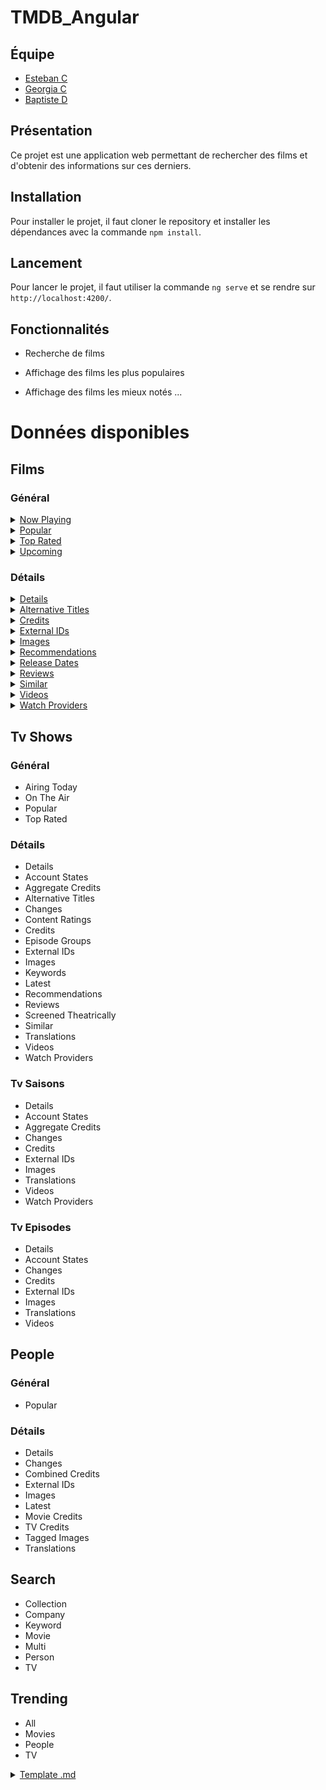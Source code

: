 # TMDB_Angular

## Équipe

- [Esteban C](https://github.com/EstebanbanC)
- [Georgia C](https://github.com/georgiaclemencon)
- [Baptiste D](https://github.com/Brazok)

## Présentation

Ce projet est une application web permettant de rechercher des films et d'obtenir des informations sur ces derniers.

## Installation

Pour installer le projet, il faut cloner le repository et installer les dépendances avec la commande `npm install`.

## Lancement

Pour lancer le projet, il faut utiliser la commande `ng serve` et se rendre sur `http://localhost:4200/`.

## Fonctionnalités

- Recherche de films

- Affichage des films les plus populaires

- Affichage des films les mieux notés
  ...

# Données disponibles

## Films

### Général

<details>
  <summary><a href="https://developer.themoviedb.org/reference/movie-now-playing-list">Now Playing</a></summary>
  <p>https://api.themoviedb.org/3/movie/now_playing?language=en-US&page=1</p>
  <ol>
    <code>
    {
  "dates": {
    "maximum": "2023-12-27",
    "minimum": "2023-11-15"
  },
  "page": 1,
  "results": [
    {
      "adult": false,
      "backdrop_path": "/bckxSN9ueOgm0gJpVJmPQrecWul.jpg",
      "genre_ids": [
        28,
        12,
        14
      ],
      "id": 572802,
      "original_language": "en",
      "original_title": "Aquaman and the Lost Kingdom",
      "overview": "Black Manta, still driven by the need to avenge his father's death and wielding the power of the mythic Black Trident, will stop at nothing to take Aquaman down once and for all. To defeat him, Aquaman must turn to his imprisoned brother Orm, the former King of Atlantis, to forge an unlikely alliance in order to save the world from irreversible destruction.",
      "popularity": 1891.141,
      "poster_path": "/8xV47NDrjdZDpkVcCFqkdHa3T0C.jpg",
      "release_date": "2023-12-20",
      "title": "Aquaman and the Lost Kingdom",
      "video": false,
      "vote_average": 6.613,
      "vote_count": 93
    },
    ...
  ],
  "total_pages": 207,
  "total_results": 4123
}
    </code>
  </ol>
</details>

<details>
  <summary><a href="https://developer.themoviedb.org/reference/movie-popular-list">Popular</a></summary>
  <p>https://api.themoviedb.org/3/discover/movie?include_adult=false&include_video=false&language=en-US&page=1&sort_by=popularity.desc</p>
  <ol>
    <code>
    {
  "page": 1,
  "results": [
    {
      "adult": false,
      "backdrop_path": "/bckxSN9ueOgm0gJpVJmPQrecWul.jpg",
      "genre_ids": [
        28,
        12,
        14
      ],
      "id": 572802,
      "original_language": "en",
      "original_title": "Aquaman and the Lost Kingdom",
      "overview": "Black Manta, still driven by the need to avenge his father's death and wielding the power of the mythic Black Trident, will stop at nothing to take Aquaman down once and for all. To defeat him, Aquaman must turn to his imprisoned brother Orm, the former King of Atlantis, to forge an unlikely alliance in order to save the world from irreversible destruction.",
      "popularity": 1891.141,
      "poster_path": "/8xV47NDrjdZDpkVcCFqkdHa3T0C.jpg",
      "release_date": "2023-12-20",
      "title": "Aquaman and the Lost Kingdom",
      "video": false,
      "vote_average": 6.5,
      "vote_count": 102
    },
    ...
  ],
  "total_pages": 41936,
  "total_results": 838712
}
    </code>
  </ol>
</details>

<details>
  <summary><a href="https://developer.themoviedb.org/reference/movie-top-rated-list">Top Rated</a></summary>
  <p>https://api.themoviedb.org/3/movie/top_rated?language=en-US&page=1</p>
  <ol>
    <code>
    {
  "page": 1,
  "results": [
    {
      "adult": false,
      "backdrop_path": "/rSPw7tgCH9c6NqICZef4kZjFOQ5.jpg",
      "genre_ids": [
        18,
        80
      ],
      "id": 238,
      "original_language": "en",
      "original_title": "The Godfather",
      "overview": "Spanning the years 1945 to 1955, a chronicle of the fictional Italian-American Corleone crime family. When organized crime family patriarch, Vito Corleone barely survives an attempt on his life, his youngest son, Michael steps in to take care of the would-be killers, launching a campaign of bloody revenge.",
      "popularity": 144.864,
      "poster_path": "/3bhkrj58Vtu7enYsRolD1fZdja1.jpg",
      "release_date": "1972-03-14",
      "title": "The Godfather",
      "video": false,
      "vote_average": 8.708,
      "vote_count": 19167
    },
    ...
  ],
  "total_pages": 452,
  "total_results": 9022
}
    </code>
  </ol>
</details>

<details>
  <summary><a href="https://developer.themoviedb.org/reference/movie-upcoming-list">Upcoming</a></summary>
  <p>https://api.themoviedb.org/3/movie/upcoming?language=en-US&page=1</p>
  <ol>
    <code>
    {
  "dates": {
    "maximum": "2024-01-17",
    "minimum": "2023-12-27"
  },
  "page": 1,
  "results": [
    {
      "adult": false,
      "backdrop_path": "/bckxSN9ueOgm0gJpVJmPQrecWul.jpg",
      "genre_ids": [
        28,
        12,
        14
      ],
      "id": 572802,
      "original_language": "en",
      "original_title": "Aquaman and the Lost Kingdom",
      "overview": "Black Manta, still driven by the need to avenge his father's death and wielding the power of the mythic Black Trident, will stop at nothing to take Aquaman down once and for all. To defeat him, Aquaman must turn to his imprisoned brother Orm, the former King of Atlantis, to forge an unlikely alliance in order to save the world from irreversible destruction.",
      "popularity": 1891.141,
      "poster_path": "/8xV47NDrjdZDpkVcCFqkdHa3T0C.jpg",
      "release_date": "2023-12-20",
      "title": "Aquaman and the Lost Kingdom",
      "video": false,
      "vote_average": 6.465,
      "vote_count": 101
    },
    ...
  ],
  "total_pages": 29,
  "total_results": 572
}
    </code>
  </ol>
</details>

### Détails

<details>
  <summary><a href="https://developer.themoviedb.org/reference/movie-details">Details</a></summary>
  <p>https://api.themoviedb.org/3/movie/22?language=en-US</p>
  <ol>
    <code>
    {
  "adult": false,
  "backdrop_path": "/wW7Wt5bXzPy4VOEE4LTIUDyDgBo.jpg",
  "belongs_to_collection": {
    "id": 295,
    "name": "Pirates of the Caribbean Collection",
    "poster_path": "/zRBaZxS5YauLvRYjAdL4AUCwlht.jpg",
    "backdrop_path": "/wxgD3fB5lQ2sGJLog0rvXW049Pf.jpg"
  },
  "budget": 140000000,
  "genres": [
    {
      "id": 12,
      "name": "Adventure"
    },
    {
      "id": 14,
      "name": "Fantasy"
    },
    {
      "id": 28,
      "name": "Action"
    }
  ],
  "homepage": "https://movies.disney.com/pirates-of-the-caribbean-the-curse-of-the-black-pearl",
  "id": 22,
  "imdb_id": "tt0325980",
  "original_language": "en",
  "original_title": "Pirates of the Caribbean: The Curse of the Black Pearl",
  "overview": "Jack Sparrow, a freewheeling 18th-century pirate, quarrels with a rival pirate bent on pillaging Port Royal. When the governor's daughter is kidnapped, Sparrow decides to help the girl's love save her.",
  "popularity": 115.616,
  "poster_path": "/z8onk7LV9Mmw6zKz4hT6pzzvmvl.jpg",
  "production_companies": [
    {
      "id": 2,
      "logo_path": "/wdrCwmRnLFJhEoH8GSfymY85KHT.png",
      "name": "Walt Disney Pictures",
      "origin_country": "US"
    },
    {
      "id": 130,
      "logo_path": "/c9dVHPOL3cqCr2593Ahk0nEKTEM.png",
      "name": "Jerry Bruckheimer Films",
      "origin_country": "US"
    }
  ],
  "production_countries": [
    {
      "iso_3166_1": "US",
      "name": "United States of America"
    }
  ],
  "release_date": "2003-07-09",
  "revenue": 655011224,
  "runtime": 143,
  "spoken_languages": [
    {
      "english_name": "English",
      "iso_639_1": "en",
      "name": "English"
    }
  ],
  "status": "Released",
  "tagline": "A dishonest man you can always trust to be dishonest.",
  "title": "Pirates of the Caribbean: The Curse of the Black Pearl",
  "video": false,
  "vote_average": 7.794,
  "vote_count": 19490
}
    </code>
  </ol>
</details>

<details>
  <summary><a href="https://developer.themoviedb.org/reference/movie-alternative-titles">Alternative Titles</a></summary>
  <p>https://api.themoviedb.org/3/movie/22/alternative_titles</p>
  <ol>
    <code>
{
  "id": 22,
  "titles": [
    {
      "iso_3166_1": "IT",
      "title": "Pirati dei Caraibi - La maledizione della prima luna",
      "type": ""
    },
    ...
  ]
}
    </code>
  </ol>
</details>

<details>
  <summary><a href="https://developer.themoviedb.org/reference/movie-credits">Credits</a></summary>
  <p>https://api.themoviedb.org/3/movie/22/credits?language=en-US</p>
  <ol>
    <code>
    {
  "id": 22,
  "cast": [
    {
      "adult": false,
      "gender": 2,
      "id": 85,
      "known_for_department": "Acting",
      "name": "Johnny Depp",
      "original_name": "Johnny Depp",
      "popularity": 45.592,
      "profile_path": "/wcI594cwM4ArPwvRd2IU0Z0yLuh.jpg",
      "cast_id": 12,
      "character": "Jack Sparrow",
      "credit_id": "52fe420fc3a36847f8000ecb",
      "order": 0
    },
    ...
  ]
}
    </code>
  </ol>
</details>

<details>
  <summary><a href="https://developer.themoviedb.org/reference/movie-external-ids">External IDs</a></summary>
  <p>https://api.themoviedb.org/3/movie/22/external_ids</p>
  <ol>
    <code>
    {
  "id": 22,
  "imdb_id": "tt0325980",
  "wikidata_id": "Q46717",
  "facebook_id": "PiratesoftheCaribbean",
  "instagram_id": "disneypirates",
  "twitter_id": "disneypirates"
}
    </code>
  </ol>
</details>

<details>
  <summary><a href="https://developer.themoviedb.org/reference/movie-images">Images</a></summary>
  <p>https://api.themoviedb.org/3/movie/22/images</p>
  <ol>
    <code>
    {
  "backdrops": [
    {
      "aspect_ratio": 1.778,
      "height": 1080,
      "iso_639_1": null,
      "file_path": "/wW7Wt5bXzPy4VOEE4LTIUDyDgBo.jpg",
      "vote_average": 5.456,
      "vote_count": 5,
      "width": 1920
    },
    ...
  ]
}
    </code>
  </ol>
</details>

<details>
  <summary><a href="https://developer.themoviedb.org/reference/movie-recommendations">Recommendations</a></summary>
  <p>https://api.themoviedb.org/3/movie/22/recommendations?language=en-US&page=1</p>
  <ol>
    <code>
    {
  "page": 1,
  "results": [
    {
      "adult": false,
      "backdrop_path": "/vv5a8u6e40kyH0Hp6HuamAgzRai.jpg",
      "id": 58,
      "title": "Pirates of the Caribbean: Dead Man's Chest",
      "original_language": "en",
      "original_title": "Pirates of the Caribbean: Dead Man's Chest",
      "overview": "Captain Jack Sparrow works his way out of a blood debt with the ghostly Davy Jones to avoid eternal damnation.",
      "poster_path": "/uXEqmloGyP7UXAiphJUu2v2pcuE.jpg",
      "media_type": "movie",
      "genre_ids": [
        12,
        14,
        28
      ],
      "popularity": 87.861,
      "release_date": "2006-07-06",
      "video": false,
      "vote_average": 7.348,
      "vote_count": 15052
    },
    ...
  ],
  "total_pages": 2,
  "total_results": 40
}
    </code>
  </ol>
</details>

<details>
  <summary><a href="https://developer.themoviedb.org/reference/movie-release-dates">Release Dates</a></summary>
  <p>https://api.themoviedb.org/3/movie/22/release_dates</p>
  <ol>
    <code>
    {
  "id": 22,
  "results": [
    {
      "iso_3166_1": "AR",
      "release_dates": [
        {
          "certification": "Atp",
          "descriptors": [],
          "iso_639_1": "",
          "note": "",
          "release_date": "2003-07-17T00:00:00.000Z",
          "type": 3
        }
      ]
    },
    ...
      ]
}
    </code>
  </ol>
</details>

<details>
  <summary><a href="https://developer.themoviedb.org/reference/movie-reviews">Reviews</a></summary>
  <p>https://api.themoviedb.org/3/movie/22/reviews?language=en-US&page=1</p>
  <ol>
    <code>
    {
  "id": 22,
  "page": 1,
  "results": [
    {
      "author": "John Chard",
      "author_details": {
        "name": "",
        "username": "John Chard",
        "avatar_path": "/utEXl2EDiXBK6f41wCLsvprvMg4.jpg",
        "rating": 9
      },
      "content": "Ah, but you have heard of me.\r\n\r\nThe crew of the Black Pearl are cursed by something most unimaginable, the only way to lift the curse is to return a lost Aztec coin to its treasure chest home. In the way of them achieving their goal is the British Governor's daughter, the son of Bootstrap Turner, oh and a former comrade by the name of Captain Jack Sparrow who the crew had left to die on an island some time ago.\r\n\r\nIt's now common knowledge that Pirates Of The Caribbean is a film based upon a theme park ride of the same name, thoughg that ride is not actually a roller-coaster, it's fair to say that this film most assuredly is. A swashbuckling ripper of an adventure yarn cramming in every pirate film staple it can and pouring on layers of charm at every turn. Into the broth goes romance, comedy and striking adventure, and director Gore Verbinski even manages to give the children watching little slices of horror, not enough to keep them up at night, but enough to bring on an uneasy grin.\r\n\r\nIt's unashamedly commercial, produced by that purveyor of OTT entertainment values, Jerry Bruckheimer, it was to be expected, but few blockbusting movies of the new age can lay claim to being such an out and out reason for having fun. This is the reason why Pirates had few peers at the time of its release, for it knows its reason for being, it's not taking itself seriously. The audience is not being hoodwinked in any way, they are having fun because so is the film and so is, crucially, the impressive cast. Johnny Depp as Sparrow is having the time of his life, basing the character around the dubious mannerisms of Rolling Stone icon, Keith Richards, it works to its highest potential and Depp is simply wonderful in the role. Keira Knightley (perfectly cast), Orlando Bloom, Geoffrey Rush, Jack Davenport, Jonathan Pryce and Mackenzie Crook all do what was asked, which is essentially say your lines right and have a blast with it, it really is that sort of picture.\r\n\r\nThe subsequent sequels would forget what made this first offering so enjoyable, foregoing the outrageous sense of fun for a dark sheen and character development. That is a shame, but at the very least we still have this wonderful picture to go back to time and time again, to lift you up when one is down or to keep one happy when one is already in that happy place. The Curse Of The Black Pearl is a joy from start to finish. 9/10",
      "created_at": "2014-09-25T23:26:22.631Z",
      "id": "5424a49ec3a3681eca002c23",
      "updated_at": "2021-06-23T15:57:28.700Z",
      "url": "https://www.themoviedb.org/review/5424a49ec3a3681eca002c23"
    },
    ...
  ],
  "total_pages": 1,
  "total_results": 3
}
    </code>
  </ol>
</details>

<details>
  <summary><a href="https://developer.themoviedb.org/reference/movie-similar">Similar</a></summary>
  <p>https://api.themoviedb.org/3/movie/22/similar?language=en-US&page=1</p>
  <ol>
    <code>
    {
  "page": 1,
  "results": [
    {
      "adult": false,
      "backdrop_path": "/pyTDtQCn5sG8gi2zkM5ZylSNmtJ.jpg",
      "genre_ids": [
        12,
        28,
        53
      ],
      "id": 681,
      "original_language": "en",
      "original_title": "Diamonds Are Forever",
      "overview": "Diamonds are stolen only to be sold again in the international market. James Bond infiltrates a smuggling mission to find out who's guilty. The mission takes him to Las Vegas where Bond meets his archenemy Blofeld.",
      "popularity": 32.345,
      "poster_path": "/tOrCHtj4uUOt5p57F3SUwWbsQiE.jpg",
      "release_date": "1971-12-14",
      "title": "Diamonds Are Forever",
      "video": false,
      "vote_average": 6.396,
      "vote_count": 1916
    },
    ...
  ],
  "total_pages": 3574,
  "total_results": 71469
}
    </code>
  </ol>
</details>

<details>
  <summary><a href="https://developer.themoviedb.org/reference/movie-videos">Videos</a></summary>
  <p>https://api.themoviedb.org/3/movie/22/videos?language=en-US</p>
  <ol>
    <code>
    {
  "id": 22,
  "results": [
    {
      "iso_639_1": "en",
      "iso_3166_1": "US",
      "name": "Pirates of the Caribbean: The Curse of the Black Pearl Official Trailer 1 (2003) HD",
      "key": "naQr0uTrH_s",
      "published_at": "2013-09-20T00:50:25.000Z",
      "site": "YouTube",
      "size": 1080,
      "type": "Trailer",
      "official": false,
      "id": "58f5210792514127710020ff"
    }
  ]
}
    </code>
  </ol>
</details>

<details>
  <summary><a href="https://developer.themoviedb.org/reference/movie-watch-providers">Watch Providers</a></summary>
  <p>https://api.themoviedb.org/3/movie/22/watch/providers</p>
  <ol>
    <code>
{
  "id": 22,
  "results": {
    "AD": {
      "link": "https://www.themoviedb.org/movie/22-pirates-of-the-caribbean-the-curse-of-the-black-pearl/watch?locale=AD",
      "flatrate": [
        {
          "logo_path": "/7rwgEs15tFwyR9NPQ5vpzxTj19Q.jpg",
          "provider_id": 337,
          "provider_name": "Disney Plus",
          "display_priority": 7
        }
      ]
    },
    "AE": {
      "link": "https://www.themoviedb.org/movie/22-pirates-of-the-caribbean-the-curse-of-the-black-pearl/watch?locale=AE",
      "buy": [
        {
          "logo_path": "/peURlLlr8jggOwK53fJ5wdQl05y.jpg",
          "provider_id": 2,
          "provider_name": "Apple TV",
          "display_priority": 1
        }
      ],
      "rent": [
        {
          "logo_path": "/peURlLlr8jggOwK53fJ5wdQl05y.jpg",
          "provider_id": 2,
          "provider_name": "Apple TV",
          "display_priority": 1
        }
      ]
    },
    "AL": {
      "link": "https://www.themoviedb.org/movie/22-pirates-of-the-caribbean-the-curse-of-the-black-pearl/watch?locale=AL",
      "buy": [
        {
          "logo_path": "/tbEdFQDwx5LEVr8WpSeXQSIirVq.jpg",
          "provider_id": 3,
          "provider_name": "Google Play Movies",
          "display_priority": 1000
        }
      ],
      "rent": [
        {
          "logo_path": "/tbEdFQDwx5LEVr8WpSeXQSIirVq.jpg",
          "provider_id": 3,
          "provider_name": "Google Play Movies",
          "display_priority": 1000
        }
      ],
      "flatrate": [
        {
          "logo_path": "/7rwgEs15tFwyR9NPQ5vpzxTj19Q.jpg",
          "provider_id": 337,
          "provider_name": "Disney Plus",
          "display_priority": 7
        }
      ]
    },
    ...
    }
}
    </code>
  </ol>
</details>

## Tv Shows

### Général

- Airing Today
- On The Air
- Popular
- Top Rated

### Détails

- Details
- Account States
- Aggregate Credits
- Alternative Titles
- Changes
- Content Ratings
- Credits
- Episode Groups
- External IDs
- Images
- Keywords
- Latest
- Recommendations
- Reviews
- Screened Theatrically
- Similar
- Translations
- Videos
- Watch Providers

### Tv Saisons

- Details
- Account States
- Aggregate Credits
- Changes
- Credits
- External IDs
- Images
- Translations
- Videos
- Watch Providers

### Tv Episodes

- Details
- Account States
- Changes
- Credits
- External IDs
- Images
- Translations
- Videos

## People

### Général

- Popular

### Détails

- Details
- Changes
- Combined Credits
- External IDs
- Images
- Latest
- Movie Credits
- TV Credits
- Tagged Images
- Translations

## Search

- Collection
- Company
- Keyword
- Movie
- Multi
- Person
- TV

## Trending

- All
- Movies
- People
- TV

<details>
  <summary><a href="">Template .md</a></summary>
  <p></p>
  <ol>
    <code>
    </code>
  </ol>
</details>
